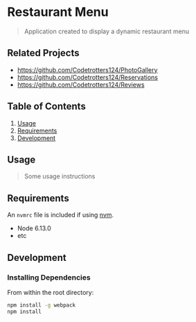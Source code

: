 # Restaurant Menu

> Application created to display a dynamic restaurant menu

## Related Projects

  - https://github.com/Codetrotters124/PhotoGallery
  - https://github.com/Codetrotters124/Reservations
  - https://github.com/Codetrotters124/Reviews

## Table of Contents

1. [Usage](#Usage)
1. [Requirements](#requirements)
1. [Development](#development)

## Usage

> Some usage instructions

## Requirements

An `nvmrc` file is included if using [nvm](https://github.com/creationix/nvm).

- Node 6.13.0
- etc

## Development

### Installing Dependencies

From within the root directory:

```sh
npm install -g webpack
npm install
```